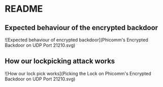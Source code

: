 # README


## Expected behaviour of the encrypted backdoor

![Expected behaviour of encrypted backdoor](Phicomm's Encrypted Backdoor on UDP Port 21210.svg)


## How our lockpicking attack works

![How our lock pick works](Picking the Lock on Phicomm's Encrypted Backdoor on UDP Port 21210.svg)

<!-- Phicomm's Encrypted Backdoor on UDP Port 21210.png Picking the Lock on Phicomm's Encrypted Backdoor on UDP Port 21210.png -->
